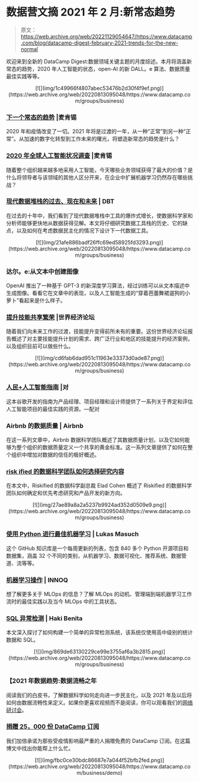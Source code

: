 # 数据营文摘 2021 年 2 月:新常态趋势

> 原文：<https://web.archive.org/web/20221129054647/https://www.datacamp.com/blog/datacamp-digest-february-2021-trends-for-the-new-normal>

欢迎来到全新的 DataCamp Digest:数据领域关键主题的月度综述。本月将涵盖新常态的趋势，2020 年人工智能的状态，open-AI 的新 DALL。e 算法、数据质量最佳实践等等。

<center>[![](img/1c49966f4807abec53476b2d30f4f9ef.png)](https://web.archive.org/web/20220813095048/https://www.datacamp.com/groups/business)</center>

### [下一个常态的趋势](https://web.archive.org/web/20220813095048/https://www.mckinsey.com/featured-insights/leadership/the-next-normal-arrives-trends-that-will-define-2021-and-beyond) |麦肯锡

2020 年和疫情改变了一切。2021 年将是过渡的一年，从一种“正常”到另一种“正常”。从加速的数字化转型到工作未来的曙光，将塑造新常态的趋势是什么？

### [2020 年全球人工智能状况调查](https://web.archive.org/web/20220813095048/https://www.mckinsey.com/business-functions/mckinsey-analytics/our-insights/global-survey-the-state-of-ai-in-2020) |麦肯锡

随着整个组织越来越多地采用人工智能，今天哪些业务领域获得了最大的价值？是什么将领导者与该领域的其他人区分开来，在企业中扩展机器学习仍然存在哪些挑战？

### [现代数据堆栈的过去、现在和未来](https://web.archive.org/web/20220813095048/https://blog.getdbt.com/future-of-the-modern-data-stack/) | DBT

在过去的十年中，我们看到了现代数据堆栈中工具的爆炸式增长，使数据科学家和分析师能够更快地从数据获得见解。本文将仔细研究数据工具栈的历史、它的缺点，以及如何在考虑数据民主化的情况下设计下一代数据工具。

<center>[![](img/21afe886badf26ffc69ed58925fd3293.png)](https://web.archive.org/web/20220813095048/https://www.datacamp.com/groups/business)</center>

### 达尔。e:从文本中创建图像

OpenAI 推出了一种基于 GPT-3 的新深度学习算法，经过训练可以从文本描述中生成图像。看看它在文章中的表现，以及人工智能生成的“穿着芭蕾舞裙遛狗的小萝卜”看起来是什么样子。

### [提升技能共享繁荣](https://web.archive.org/web/20220813095048/https://www.weforum.org/reports/upskilling-for-shared-prosperity) |世界经济论坛

随着我们向未来工作的过渡，技能提升变得前所未有的重要。这份世界经济论坛报告概述了对主要技能提升计划的需求、跨广泛行业和地区的技能提升的经济案例，以及组织目前可以做些什么。

<center>[![](img/cd6fab6dad951c11963e33373d0ade87.png)](https://web.archive.org/web/20220813095048/https://www.datacamp.com/groups/business)</center>

### [人民+人工智能指南](https://web.archive.org/web/20220813095048/https://pair.withgoogle.com/guidebook/) |对

这本谷歌开发的指南为产品经理、项目经理和设计师提供了一系列关于界定和评估人工智能项目的最佳实践的资源。—配对

### Airbnb 的数据质量 | Airbnb

在这一系列文章中，Airbnb 数据科学团队概述了其数据质量计划，以及它如何能够为整个组织的数据质量定义一个共享的黄金标准。这一系列文章提供了如何在整个组织中增加对数据的信任的极好概述。

### [risk ified 的数据科学团队如何选择研究内容](https://web.archive.org/web/20220813095048/https://medium.com/riskified-technology/how-we-choose-what-to-research-57acb835fdd7)

在本文中，Riskified 的数据科学副总裁 Elad Cohen 概述了 Riskified 的数据科学团队如何确定和优先考虑研究和产品开发的新方向。

<center>[![](img/27ae89a8a2a5237b9924ad352d0509e9.png)](https://web.archive.org/web/20220813095048/https://www.datacamp.com/groups/business)</center>

### [使用 Python 进行最佳机器学习](https://web.archive.org/web/20220813095048/https://github.com/ml-tooling/best-of-ml-python) | Lukas Masuch

这个 GitHub 知识库是一个每周更新的列表，包含 840 多个 Python 开源项目和数据集，涵盖 32 个不同的类别，从机器学习、数据可视化、推荐系统、数据管道、流等等。

### [机器学习操作](https://web.archive.org/web/20220813095048/https://ml-ops.org/) | INNOQ

想了解更多关于 MLOps 的信息？了解 MLOps 的动机、管理端到端机器学习工作流时的最佳实践以及当今 MLOps 中的工具状态。

### [SQL 异常检测](https://web.archive.org/web/20220813095048/https://hakibenita.com/sql-anomaly-detection) | Haki Benita

本文深入探讨了如何构建一个简单的异常检测系统，该系统仅使用高中级别的统计数据和 SQL。

<center>[![](img/869de63130229ce99e3755af6a3b2815.png)](https://web.archive.org/web/20220813095048/https://www.datacamp.com/groups/business)</center>

### 【2021 年数据趋势:数据流畅之年

阅读我们的白皮书，了解数据科学如何走向进一步民主化，以及 2021 年及以后将如何由数据流畅性来定义。如果你更喜欢视频而不是阅读，你可以观看我们的[网络研讨会](https://web.archive.org/web/20220813095048/https://www.datacamp.com/resources/webinars/data-trends-2021)。

### [捐赠 25，000 份 DataCamp 订阅](https://web.archive.org/web/20220813095048/https://www.datacamp.com/community/blog/datacamp-donates)

我们加倍承诺为那些受疫情影响最严重的人捐赠免费的 DataCamp 订阅。在这篇博文中找出你能帮上什么忙。

<center>[![](img/fbc0ce30bdc86687e7a044f52bfb2fed.png)](https://web.archive.org/web/20220813095048/https://www.datacamp.com/business/demo)</center>